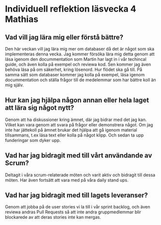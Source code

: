 ﻿# Individuell reflektion läsvecka 4 Mathias

## Vad vill jag lära mig eller förstå bättre?

Den här veckan vill jag lära mig mer om databaser då det är något som ska implementeras denna vecka. Jag kommer försöka lära mig detta genom att läsa igenom den docummentation som Martin har lagt in i vår techincal guide, och även kolla på exempel och reviewa kod.
Sen kommer jag även behöva läsa på om säkerhet, kring lösenord. Hur flödet ska gå till. På samma sätt som databaser kommer jag kolla på exempel, läsa igenom docummentation och ställa frågor till de medelemmar som har bättre koll än mig själv.

## Hur kan jag hjälpa någon annan eller hela laget att lära sig något nytt?

Genom att ha diskussioner kring ämnet, där jag bidrar med det jag kan. Vilket kan vara genom att svara på frågor eller demonstrera något. Om jag inte har jättekoll på ämnet brukar det hjälpa att gå igenom material tillsammans, t.ex läsa text eller kolla på något klipp. Och sedan ta upp funderingar som dyker upp.

## Vad har jag bidragit med till vårt användande av Scrum?

Deltagit i våra scrum-relaterade möten och varit aktiv och bidragit till dessa möten. Har även fortsätt att vara med på våra daily stand ups.
## Vad har jag bidragit med till lagets leveranser?

Genom att jobba på de user stories vi la till i vår sprint backlog, och även reviewa andras Pull Requests så att inte andra gruppmedlemmar blir blockarede av att deras stories inte kan mergas.

